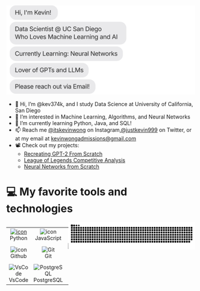 ![](https://github.com/kev374k/kev374k/blob/main/chat.svg)

- 👋 Hi, I’m @kev374k, and I study Data Science at University of California, San Diego
- 👀 I’m interested in Machine Learning, Algorithms, and Neural Networks
- 🌱 I’m currently learning Python, Java, and SQL!
- 📫 Reach me <a target = "_blank" href="https://www.instagram.com/itsskevinwong/" target="Instagram">@itskevinwong</a> on Instagram,<a href="https://twitter.com/justkevin999" target = "_blank">@justkevin999</a> on Twitter, or at my email at kevinwongadmissions@gmail.com
- 📽️ Check out my projects:
  - [Recreating GPT-2 From Scratch](https://github.com/kev374k/gpt)
  - [League of Legends Competitive Analysis](https://kev374k.github.io/lol_competitive_analysis)
  - [Neural Networks from Scratch](https://github.com/kev374k/neural_networks)
<!---
kev374k/kev374k is a ✨ special ✨ repository because its `README.md` (this file) appears on your GitHub profile.
You can click the Preview link to take a look at your changes.
--->
# 💻 My favorite tools and technologies
<div style="display: flex; align-items: flex-start; align: center">
<table align="center">
  <tr>
    <td align="center" width="200">
      <a href="#macropower-tech">
        <img src="https://techstack-generator.vercel.app/python-icon.svg" alt="icon" width="65" height="65" />
      </a>
      <br>Python
    </td>
    <td align="center" width="200">
        <img src="https://techstack-generator.vercel.app/js-icon.svg" alt="icon" width="65" height="65" />
      <br>JavaScript
    </td>
    <td align="center" width="200">
        <img src="https://techstack-generator.vercel.app/aws-icon.svg" alt="icon" width="65" height="65" />
      <br>AWS
    </td>
  </tr>
  <tr>
    <td align="center" width="200">
        <img src="https://techstack-generator.vercel.app/github-icon.svg" alt="icon" width="65" height="65" />
      <br>Github
    </td>
    <td align="center" width="200"> 
        <img src="https://user-images.githubusercontent.com/25181517/192108372-f71d70ac-7ae6-4c0d-8395-51d8870c2ef0.png" width="48" height="48" alt="Git" />
      <br>Git
    </td>
    <td align="center"  width="200">
        <img src="https://skillicons.dev/icons?i=html" width="48" height="48" alt="HTML5" />
      <br>HTML5
    </td>
  </tr>
 <tr>
            <td align="center" width="200">
        <img src="https://skillicons.dev/icons?i=vscode" width="48" height="48" alt="VsCode" />
      <br>VsCode
    </td>
    <td align="center" width="200">
        <img src="https://skillicons.dev/icons?i=postgres" width="48" height="48" alt="PostgreSQL" />
      <br>PostgreSQL
    </td>
   <td align="center" width="200">
        <img src="https://skillicons.dev/icons?i=css" width="48" height="48" alt="css" />
      <br>CSS
    </td>
 </tr>
</table>
<br><br>

<picture>
  <source media="(prefers-color-scheme: dark)" srcset="https://raw.githubusercontent.com/kev374k/kev374k/output/github-contribution-grid-snake-dark.svg">
  <source media="(prefers-color-scheme: light)" srcset="https://raw.githubusercontent.com/kev374k/kev374k/output/github-contribution-grid-snake.svg">
  <img alt="github contribution grid snake animation" src="https://raw.githubusercontent.com/kev374k/kev374k/output/github-contribution-grid-snake.svg">
</picture>
